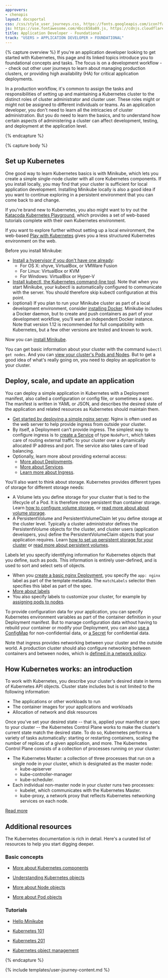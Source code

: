 ```yaml
---
approvers:
- chenopis
layout: docsportal
css: /css/style_user_journeys.css, https://fonts.googleapis.com/icon?family=Material+Icons
js: https://use.fontawesome.com/4bcc658a89.js, https://cdnjs.cloudflare.com/ajax/libs/prefixfree/1.0.7/prefixfree.min.js
title: Application Developer - Foundational
track: "USERS > APPLICATION DEVELOPER > FOUNDATIONAL"
---
```


{% capture overview %}
If you're an application developer looking to get started with Kubernetes, this page and its linked topics introduce you to foundational concepts and tasks. The focus is on a development workflow -- check out other user journeys to learn about managing production clusters, or providing high availability (HA) for critical application deployments.

In a production workflow, it's common to assign the tasks and responsibilities of setting up and maintaining a Kubernetes cluster to the distinct roles of cluster administrator and cluster user. These roles might or might not be assigned to different individuals or teams. As an application developer, you don't need to learn all the intricacies of cluster administration. But you do need to learn the basics, and to understand how certain aspects of administering a cluster can affect development, testing, and deployment at the application level.

{% endcapture %}


{% capture body %}
## Set up Kubernetes

One good way to learn Kubernetes basics is with Minikube, which lets you create a simple single-node cluster with all core Kubernetes components. If you install locally, you may find that your cluster is sufficient for local application development. Installing Minikube locally is also a good idea if you want to continue exploring in a persistent environment that you can come back to and change.

If you're brand new to Kubernetes, you also might want to try out the [Katacoda Kubernetes Playground](https://www.katacoda.com/courses/kubernetes/playground), which provides a set of web-based tutorials complete with their own Kubernetes environment.

If you want to explore further without setting up a local environment, the web-based [Play with Kubernetes](http://labs.play-with-k8s.com/) gives you a less structured Kubernetes environment on the web.

Before you install Minikube:

* [Install a hypervisor if you don't have one already](/docs/tasks/tools/install-minikube/#install-a-hypervisor):
    * For OS X: xhyve, VirtualBox, or VMWare Fusion
    * For Linux: VirtualBox or KVM
    * For Windows: VirtualBox or Hyper-V
* [Install kubectl, the Kubernetes command-line tool](/docs/tasks/tools/install-kubectl/). Note that when you start Minikube, your kubectl is automatically configured to communicate with the server. You should therefore skip kubectl configuration at this point.
* (optional) If you plan to run your Minikube cluster as part of a local development environment, consider [installing Docker](/docs/setup/independent/install-kubeadm/#installing-docker). Minikube includes a Docker daemon, but to create and push containers as part of your development workflow, you'll want an independent Docker instance. Note that version 1.12 is recommended for full compatibility with Kubernetes, but a few other versions are tested and known to work.

Now you can [install Minikube](/docs/tasks/tools/install-minikube/).

You can get basic information about your cluster with the command `kubectl get nodes`. And you can [view your cluster's Pods and Nodes](/docs/tutorials/kubernetes-basics/explore-intro/). But to get a good idea of what's really going on, you need to deploy an application to your cluster.

## Deploy, scale, and update an application

You can deploy a simple application in Kubernetes with a Deployment manifest, also called a configuration or config file, or sometimes a spec. The manifest is written in YAML or JSON, and describes the desired state of the application and related resources as Kubernetes should maintain them.

* [Get started by deploying a simple nginx server](/docs/tasks/run-application/run-stateless-application-deployment/). Nginx is often used as the web server to help provide ingress from outside your cluster.
* By itself, a Deployment can't provide ingress. The simplest way to configure ingress is to [create a Service](/docs/tasks/access-application-cluster/service-access-application-cluster/) of type `NodePort`, which takes care of routing external traffic to your cluster over a dynamically allocated IP address and port. The service also takes care of load balancing.
* Optionally, learn more about providing external access:
    * [More about Deployments](/docs/concepts/workloads/controllers/deployment/).
    * [More about Services](/docs/concepts/services-networking/service/).
    * [Learn more about Ingress](/docs/concepts/services-networking/ingress/).

You'll also want to think about storage. Kubernetes provides different types of storage for different storage needs:

* A Volume lets you define storage for your cluster that is tied to the lifecycle of a Pod. It is therefore more persistent than container storage. Learn [how to configure volume storage](/docs/tasks/configure-pod-container/configure-volume-storage/), or [read more about about volume storage](/docs/concepts/storage/volumes/).
* A PersistentVolume and PersistentVolumeClaim let you define storage at the cluster level. Typically a cluster administrator defines the PersistentVolume objects for the cluster, and cluster users (application developers, you) define the PersistentVolumeClaim objects that your application requires. Learn [how to set up persistent storage for your cluster](/docs/tasks/configure-pod-container/configure-persistent-volume-storage/) or [read more about persistent volumes](/docs/concepts/storage/persistent-volumes/).

Labels let you specify identifying information for Kubernetes objects that you define, such as pods. This information is entirely user-defined, and is used to sort and select sets of objects.

* When you [create a basic nginx Deployment](/docs/tasks/run-application/run-stateless-application-deployment/), you specify the `app: nginx` label as part of the template metadata. The `matchLabels` selector then specifies this label as part of the spec.
* [More about labels](https://kubernetes.io/docs/concepts/overview/working-with-objects/labels/)
* You also specify labels to customize your cluster, for example by [assigning pods to nodes](/docs/concepts/configuration/assign-pod-node/).

To provide configuration data for your application, you can specify Kubernetes environment variables as part of the container definition in your Deployment manifest. But to manage configuration data without having to rebuild your container or modify your Deployment, you can also [use a ConfigMap](/docs/tasks/configure-pod-container/configmap/) for non-confidential data, or [a Secret](/docs/tasks/inject-data-application/distribute-credentials-secure/) for confidential data.

Note that ingress provides networking between your cluster and the outside world. A production cluster should also configure networking between containers and between nodes, which is [defined in a network policy](/docs/tasks/administer-cluster/declare-network-policy/).

## How Kubernetes works: an introduction

To work with Kubernetes, you describe your cluster's desired state in terms of Kubernetes API objects. Cluster state includes but is not limited to the following information:

* The applications or other workloads to run
* The container images for your applications and workloads
* Allocation of network and disk resources

Once you’ve set your desired state -- that is, applied your manifest or spec to your cluster -- the Kubernetes Control Plane works to make the cluster’s current state match the desired state. To do so, Kubernetes performs a variety of tasks automatically: starting or restarting containers, scaling the number of replicas of a given application, and more. The Kubernetes Control Plane consists of a collection of processes running on your cluster:

* The Kubernetes Master: a collection of three processes that run on a single node in your cluster, which is designated as the master node: 
    * kube-apiserver
    * kube-controller-manager
    * kube-scheduler.
* Each individual non-master node in your cluster runs two processes:
    * kubelet, which communicates with the Kubernetes Master.
    * kube-proxy, a network proxy that reflects Kubernetes networking services on each node.

[Read more](https://kubernetes.io/docs/concepts/)

## Additional resources

The Kubernetes documentation is rich in detail. Here's a curated list of resources to help you start digging deeper.

### Basic concepts

* [More about Kubernetes components](https://kubernetes.io/docs/concepts/overview/components/)

* [Understanding Kubernetes objects](https://kubernetes.io/docs/concepts/overview/working-with-objects/kubernetes-objects/)

* [More about Node objects](https://kubernetes.io/docs/concepts/architecture/nodes/)

* [More about Pod objects](https://kubernetes.io/docs/concepts/workloads/pods/pod-overview/)

### Tutorials

* [Hello Minikube](https://kubernetes.io/docs/tutorials/stateless-application/hello-minikube/)

* [Kubernetes 101](https://kubernetes.io/docs/user-guide/walkthrough/)

* [Kubernetes 201](https://kubernetes.io/docs/user-guide/walkthrough/k8s201/)

* [Kubernetes object management](https://kubernetes.io/docs/tutorials/object-management-kubectl/object-management/)


{% endcapture %}


{% include templates/user-journey-content.md %}
